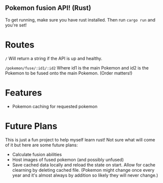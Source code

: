 ## Pokemon fusion API! (Rust)

To get running, make sure you have rust installed. Then run `cargo run` and you're set!

# Routes

`/` Will return a string if the API is up and healthy.

`/pokemon/fuse/:id1/:id2` Where id1 is the main Pokemon and id2 is the Pokemon to be fused onto the main Pokemon. (Order matters!)

# Features

- Pokemon caching for requested pokemon

# Future Plans

This is just a fun project to help myself learn rust! Not sure what will come of it but here are some future plans:

- Calculate fusion abilities
- Host images of fused pokemon (and possibly unfused)
- Save cached data locally and reload the state on start. Allow for cache clearning by deleting cached file. (Pokemon might change once every year and it's almost always by addition so likely they will never change.)